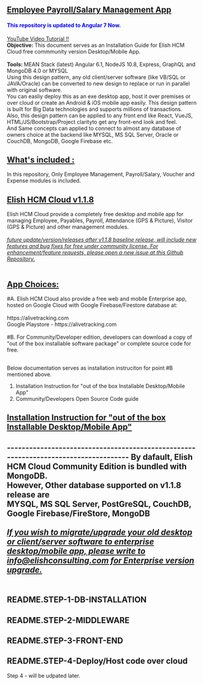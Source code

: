 <h2><u>Employee Payroll/Salary Management App</u></h2>
<h4><font color="blue">This repository is updated to Angular 7 Now.</font></h4>
<a href="https://youtu.be/sWOXETusJNw" target="_blank">YouTube Video Tutorial !! </a>
<br/>
<b>Objective: </b> This document serves as an Installation Guide for Elish HCM Cloud free commmunity version Desktop/Mobile App.<br><br>
<b>Tools: </b> MEAN Stack (latest) Angular 6.1, NodeJS 10.8, Express, GraphQL and MongoDB 4.0 or MYSQL<br/>
Using this design pattern, any old client/server software (like VB/SQL or JAVA/Oracle) can be converted to new design to replace or run in parallel with original software.<br/>
You can easliy deploy this as an exe desktop app, host it over premises or over cloud or create an Android & iOS mobile app easily.
This design pattern is built for Big Data technologies and supports millions of transactions.<br/>
Also, this design pattern can be applied to any front end like React, VueJS, HTML/JS/Bootstrap/Project clarityto get any front-end look and feel.<br/>
And Same concepts can applied to connect to almost any database of owners choice at the backend like MYSQL, MS SQL Server, Oracle or CouchDB, MongoDB, Google Firebase etc.


<h2><u>What's included :</u></h2>
In this repository, Only Employee Management, Payroll/Salary, Voucher and Expense modules is included.
<h2><u>Elish HCM Cloud v1.1.8</u></h2>
Elish HCM Cloud provide a completely free desktop and mobile app for managing Employee, Payables, Payroll, Attendance (GPS & Picture), Visitor (GPS & Picture) and other management modules.<br><br>
<u><i>future update/version/releases after v1.1.8 baseline release, will include new features and bug fixes for free under community license. For enhancement/feature requests, please open a new issue at this Github Repository.</i></u><br><br>
<h2><u>App Choices:</u></h2>
#A. Elish HCM Cloud also provide a free web and mobile Enterprise app, hosted on Google Cloud with Google Firebase/Firestore database at:<br><br>
https://alivetracking.com<br>
Google Playstore - https://alivetracking.com<br><br>
#B. For Community/Developer edition, developers can download a copy of "out of the box installable software package" or complete source code for free.<br><br>

Below documentation serves as installation instruciton for point #B mentioned above.<br>
1. Installation Instruction for "out of the box Installable Desktop/Mobile App"<br>
2. Community/Developers Open Source Code guide<br>
<h2><u>Installation Instruction for "out of the box Installable Desktop/Mobile App"</u><h2>
------------------------------------------------------------------------------------
By dafault, Elish HCM Cloud Community Edition is bundled with MongoDB.<br>
However, Other database supported on v1.1.8 release are<br>
MYSQL, MS SQL Server, PostGreSQL, CouchDB, Google Firebase/FireStore, MongoDB<br><br>
<u><i>If you wish to migrate/upgrade your old desktop or client/server software to enterprise desktop/mobile app, please write to info@elishconsulting.com for Enterprise version upgrade.</i></u><br><br>

<h2>README.STEP-1-DB-INSTALLATION</h2>
<h2>README.STEP-2-MIDDLEWARE</h2>
<h2>README.STEP-3-FRONT-END</h2>
<h2>README.STEP-4-Deploy/Host code over cloud</h2>
Step 4 - will be udpated later.
